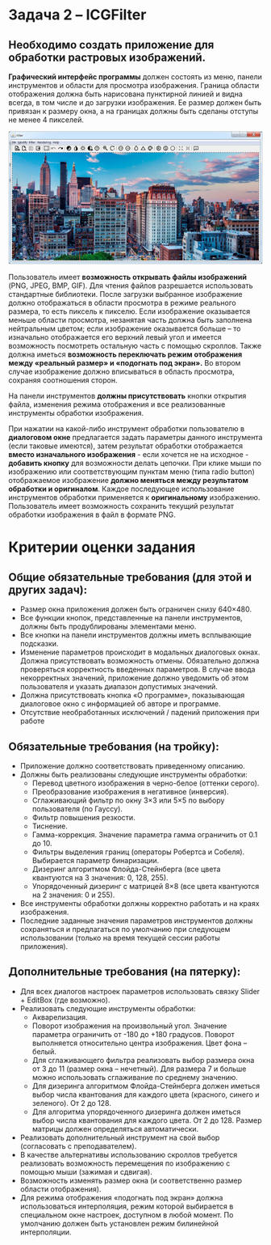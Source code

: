 # Задача 2 – ICGFilter
## Необходимо создать приложение для обработки растровых изображений.
**Графический интерфейс программы** должен состоять из меню, панели инструментов и области для просмотра изображения. Граница области отображения должна быть нарисована пунктирной линией и видна всегда, в том числе и до загрузки изображения. Ее размер должен быть привязан к размеру окна, а на границах должны быть сделаны отступы не менее 4 пикселей.

![image](/markdown/Screenshot_42.png "Примерный интерфейс")

Пользователь имеет **возможность открывать файлы изображений** (PNG, JPEG, BMP, GIF). Для чтения файлов разрешается использовать стандартные библиотеки. После загрузки выбранное изображение должно отображаться в области просмотра в режиме реального размера, то есть пиксель к пикселю. Если изображение оказывается меньше области просмотра, незанятая часть должна быть заполнена нейтральным цветом; если изображение оказывается больше – то изначально отображается его верхний левый угол и имеется возможность посмотреть остальную часть с помощью скроллов. Также должна иметься **возможность переключать режим отображения между «реальный размер» и «подогнать под экран».** Во втором случае изображение должно вписываться в область просмотра, сохраняя соотношения сторон.

На панели инструментов **должны присутствовать** кнопки открытия файла, изменения режима отображения и все реализованные инструменты обработки изображения.

При нажатии на какой-либо инструмент обработки пользователю в **диалоговом окне** предлагается задать параметры данного инструмента (если таковые имеются), затем результат обработки отображается **вместо изначального изображения** - если хочется не на исходное - **добавить кнопку** для возможности делать цепочки. При клике мыши по изображению или соответствующим пунктам меню (типа radio button) отображаемое изображение **должно меняться между результатом обработки и оригиналом**. Каждое последующее использование инструментов обработки применяется к **оригинальному** изображению. Пользователь имеет возможность сохранить текущий результат обработки изображения в файл в формате PNG.

# Критерии оценки задания
## Общие обязательные требования (для этой и других задач):
* Размер окна приложения должен быть ограничен снизу 640×480.
* Все функции кнопок, представленные на панели инструментов, должны быть продублированы элементами меню.
* Все кнопки на панели инструментов должны иметь всплывающие подсказки.
* Изменение параметров происходит в модальных диалоговых окнах. Должна присутствовать возможность отмены. Обязательно должна проверяться корректность введенных параметров. В случае ввода некорректных значений, приложение должно уведомить об этом пользователя и указать диапазон допустимых значений.
* Должна присутствовать кнопка «О программе», показывающая диалоговое окно с информацией об авторе и программе.
* Отсутствие необработанных исключений / падений приложения при работе

## Обязательные требования (на тройку):
* Приложение должно соответствовать приведенному описанию.
* Должны быть реализованы следующие инструменты обработки:
  - Перевод цветного изображения в черно-белое (оттенки серого).
  - Преобразование изображения в негативное (инверсия).
  - Сглаживающий фильтр по окну 3×3 или 5×5 по выбору пользователя (по Гауссу).
  - Фильтр повышения резкости.
  - Тиснение.
  - Гамма-коррекция. Значение параметра гамма ограничить от 0.1 до 10.
  - Фильтры выделения границ (операторы Робертса и Собеля). Выбирается параметр бинаризации.
  - Дизеринг алгоритмом Флойда-Стейнберга (все цвета квантуются на 3 значения: 0, 128, 255).
  - Упорядоченный дизеринг с матрицей 8×8 (все цвета квантуются на 2 значения: 0 и 255).
* Все инструменты обработки должны корректно работать и на краях изображения.
* Последние заданные значения параметров инструментов должны сохраняться и предлагаться по умолчанию при следующем использовании (только на время текущей сессии работы приложения).

## Дополнительные требования (на пятерку):
* Для всех диалогов настроек параметров использовать связку Slider + EditBox (где возможно).
* Реализовать следующие инструменты обработки:
  - Акварелизация.
  - Поворот изображения на произвольный угол. Значение параметра ограничить от -180 до +180 градусов. Поворот выполняется относительно центра изображения. Цвет фона – белый.
  - Для сглаживающего фильтра реализовать выбор размера окна от 3 до 11 (размер окна – нечетный). Для размера 7 и больше можно использовать сглаживание по среднему значению.
  - Для дизеринга алгоритмом Флойда-Стейнберга должен иметься выбор числа квантования для каждого цвета (красного, синего и зеленого). От 2 до 128.
  - Для алгоритма упорядоченного дизеринга должен иметься выбор числа квантования для каждого цвета. От 2 до 128. Размер матрицы должен определяться автоматически.
* Реализовать дополнительный инструмент на свой выбор (согласовать с преподавателем).
* В качестве альтернативы использованию скроллов требуется реализовать возможность перемещения по изображению с помощью мыши (зажимая и сдвигая).
* Возможность изменять размер окна (и соответственно размер области отображения).
* Для режима отображения «подогнать под экран» должна использоваться интерполяция, режим которой выбирается в специальном окне настроек, доступном в любой момент. По умолчанию должен быть установлен режим билинейной интерполяции.

